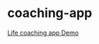# coaching-app

<a href="https://youtu.be/p772Hw_pb3Q" title="Life coaching app Demo">Life coaching app Demo</a>
